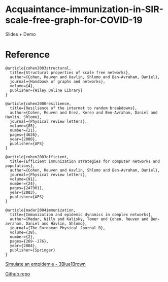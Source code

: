 # Acquaintance-immunization-in-SIR-scale-free-graph-for-COVID-19

Slides + Demo

# Reference

```
@article{cohen2003structural,
  title={Structural properties of scale free networks},
  author={Cohen, Reuven and Havlin, Shlomo and Ben-Avraham, Daniel},
  journal={Handbook of graphs and networks},
  volume={4},
  publisher={Wiley Online Library}
}

@article{cohen2000resilience,
  title={Resilience of the internet to random breakdowns},
  author={Cohen, Reuven and Erez, Keren and Ben-Avraham, Daniel and Havlin, Shlomo},
  journal={Physical review letters},
  volume={85},
  number={21},
  pages={4626},
  year={2000},
  publisher={APS}
}

@article{cohen2003efficient,
  title={Efficient immunization strategies for computer networks and populations},
  author={Cohen, Reuven and Havlin, Shlomo and Ben-Avraham, Daniel},
  journal={Physical review letters},
  volume={91},
  number={24},
  pages={247901},
  year={2003},
  publisher={APS}
}

@article{madar2004immunization,
  title={Immunization and epidemic dynamics in complex networks},
  author={Madar, Nilly and Kalisky, Tomer and Cohen, Reuven and Ben-avraham, Daniel and Havlin, Shlomo},
  journal={The European Physical Journal B},
  volume={38},
  number={2},
  pages={269--276},
  year={2004},
  publisher={Springer}
}

```

[Simulate an empidemie  - 3Blue1Brown](https://www.youtube.com/watch?v=gxAaO2rsdIs&t=549s)


[Github repo](https://github.com/maufadel/SIR_on_Gnutella)


